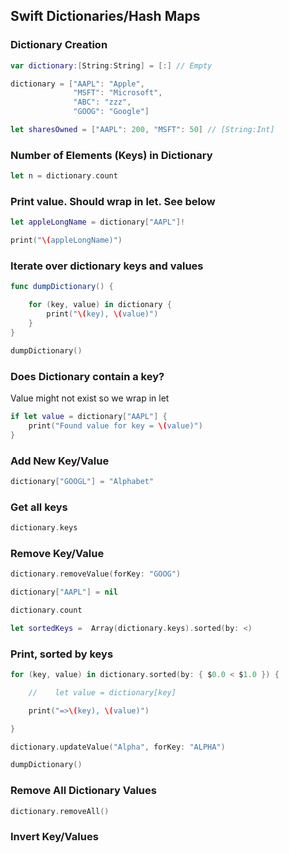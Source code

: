 ## Swift Dictionaries/Hash Maps

###  Dictionary Creation

```swift
var dictionary:[String:String] = [:] // Empty

dictionary = ["AAPL": "Apple",
              "MSFT": "Microsoft",
              "ABC": "zzz",
              "GOOG": "Google"]

let sharesOwned = ["AAPL": 200, "MSFT": 50] // [String:Int]
```


###  Number of Elements (Keys) in Dictionary

```swift
let n = dictionary.count
```


### Print value.  Should wrap in let.  See below

```swift
let appleLongName = dictionary["AAPL"]!

print("\(appleLongName)")

```


###  Iterate over dictionary keys and values

```swift
func dumpDictionary() {

    for (key, value) in dictionary {
        print("\(key), \(value)")
    }
}

dumpDictionary()
```



###  Does Dictionary contain a key?

Value might not exist so we wrap in let

```swift
if let value = dictionary["AAPL"] {
    print("Found value for key = \(value)")
}

```


### Add New Key/Value

```swift
dictionary["GOOGL"] = "Alphabet"
```



###  Get all keys

```swift
dictionary.keys
```



### Remove Key/Value

```swift
dictionary.removeValue(forKey: "GOOG")

dictionary["AAPL"] = nil

dictionary.count

let sortedKeys =  Array(dictionary.keys).sorted(by: <)
```



### Print, sorted by keys

```swift
for (key, value) in dictionary.sorted(by: { $0.0 < $1.0 }) {

    //    let value = dictionary[key]

    print("=>\(key), \(value)")

}
```


```swift
dictionary.updateValue("Alpha", forKey: "ALPHA")

dumpDictionary()
```

###  Remove All Dictionary Values

```swift
dictionary.removeAll()
```



### Invert Key/Values

```swift

```

